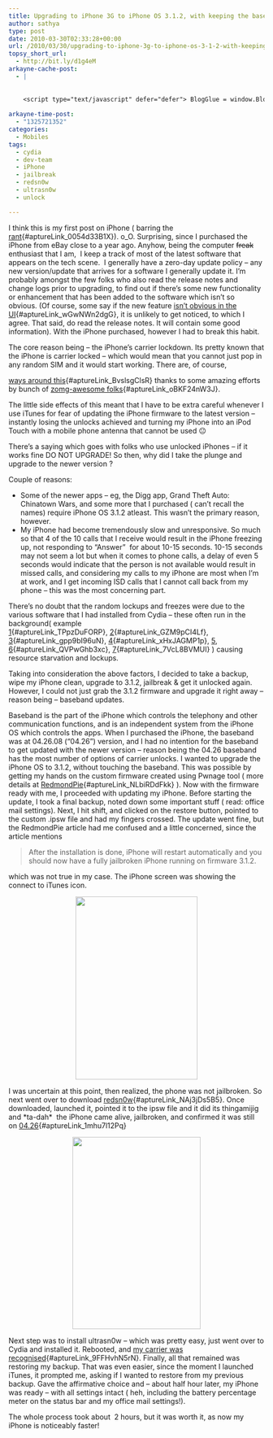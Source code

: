 ```yaml
---
title: Upgrading to iPhone 3G to iPhone OS 3.1.2, with keeping the baseband at 04.26
author: sathya
type: post
date: 2010-03-30T02:33:28+00:00
url: /2010/03/30/upgrading-to-iphone-3g-to-iphone-os-3-1-2-with-keeping-the-baseband-at-04-26/
topsy_short_url:
  - http://bit.ly/d1g4eM
arkayne-cache-post:
  - |
    
    
    <script type="text/javascript" defer="defer"> BlogGlue = window.BlogGlue || window.Arkayne || {}; BlogGlue.baseurl = 'http://www.blogglue.com'; BlogGlue.go = function(e, a, cid, gid) { var id = a.getAttribute('id'); var orig = a.getAttribute('href'); var target = a.getAttribute('target'); var redir = [BlogGlue.baseurl, 'link', cid, gid, ''].join('/'); redir += '?ts=' + Math.random(); redir += '&amp;url=' + escape(a.href); a.setAttribute('href', redir); setTimeout('BlogGlue.restore("' + id + '", "' + orig + '")', 0); return true; }; BlogGlue.restore = function(id, orig) { var a = document.getElementById(id); if (a) a.setAttribute('href', orig); }; </script> <div class="blogglue_plugin" style="display:block;margin:5px 0px 20px 0px;"> <h3 class="blogglue-header blogglue-inner"> More From sathyabhat </h3> <ul class="blogglue-links blogglue-inner"> <li id="blogglue-inner-1"><a href="http://sathyabh.at/2008/05/27/dress-up-gmail-with-skins-and-improve-the-functionality/?utm_source=BlogGlue_network&amp;utm_medium=BlogGlue_Plugin" id="blogglue-2965328" target="_parent" onclick="return BlogGlue.go(event, this, 2942123, 2965328);" title="Dress up GMail with Skins – And Improve The Functionality using Better GMail » My World">Dress up GMail with Skins – And Improve The Functionality using Better GMail » My World</a></li> <li id="blogglue-inner-2"><a href="http://sathyabh.at/2008/01/19/my-laptop-chronicles-obtainingor-trying-to-obtain-a-bsnl-evdo-connection-part-1/?utm_source=BlogGlue_network&amp;utm_medium=BlogGlue_Plugin" id="blogglue-2947642" target="_parent" onclick="return BlogGlue.go(event, this, 2942123, 2947642);" title="My Laptop Chronicles: Obtaining(or trying to obtain) a BSNL EVDO connection Part 1 » My World">My Laptop Chronicles: Obtaining(or trying to obtain) a BSNL EVDO connection Part 1 » My World</a></li> <li id="blogglue-inner-3"><a href="http://sathyabh.at/2008/03/30/how-to-change-the-themes-and-icons-of-sony-ericsson-p1i/?utm_source=BlogGlue_network&amp;utm_medium=BlogGlue_Plugin" id="blogglue-2947746" target="_parent" onclick="return BlogGlue.go(event, this, 2942123, 2947746);" title="How-to: Change the themes and icons of Sony Ericsson P1i » My World">How-to: Change the themes and icons of Sony Ericsson P1i » My World</a></li> </ul> <div class="blogglue-footer" style="margin:10px 0px;display:block !important"> <a href="http://www.blogglue.com/12928-ab7e24be6f12e678fc1a468df18f3f3f/?utm_source=BlogGlue%20Plugin&amp;utm_medium=Recommend&amp;utm_campaign=Plugin&amp;coupon=SATHYABHAT&amp;blogglue_page=2942123" target="_blank" style="text-decoration:none !important;"> <img src="http://www.gravatar.com/avatar.php?default=%2F%2Fs3.amazonaws.com%2Farkayne-media%2Fimg%2Fprofile%2Fdefault_sm.png&amp;size=24&amp;gravatar_id=1375f202e61682cc4963295f4b0430dc" width="24" height="24" border="0" alt="Blog Margeting Related Posts Plugin For sathyabhat" style="display:inline;margin: 0 5px 0 10px; border:1px solid #AAA; width: 24px !important; height: 24px; !important;"/><span style="position:relative;top:-8px;font-family:'Trebuchet MS'; font-size: 0.8em;">Ask <strong>sathyabhat</strong> To Recommend Your Posts</span> </a> <img class="blogglue-hit" style="border:none;left:-9999px;position:absolute;" src="http://www.blogglue.com/widget/hit/2942123.GIF" border="0" alt="Blog Marketing Related Posts Plugin Counter" /> </div> </div>
    
arkayne-time-post:
  - "1325721352"
categories:
  - Mobiles
tags:
  - cydia
  - dev-team
  - iPhone
  - jailbreak
  - redsn0w
  - ultrasn0w
  - unlock

---
```

I think this is my first post on iPhone ( barring the [rant][1]{#aptureLink_0054d33B1X}). o_O. Surprising, since I purchased the iPhone from eBay close to a year ago. Anyhow, being the computer <span style="text-decoration: line-through;">freak</span> enthusiast that I am,  I keep a track of most of the latest software that appears on the tech scene.  I generally have a zero-day update policy &#8211; any new version/update that arrives for a software I generally update it. I&#8217;m probably amongst the few folks who also read the release notes and change logs prior to upgrading, to find out if there&#8217;s some new functionality or enhancement that has been added to the software which isn&#8217;t so obvious. (Of course, some say if the new feature [isn&#8217;t obvious in the UI][2]{#aptureLink_wGwNWn2dgG}, it is unlikely to get noticed, to which I agree. That said, do read the release notes. It will contain some good information). With the iPhone purchased, however I had to break this habit.

<!--more-->The core reason being &#8211; the iPhone&#8217;s carrier lockdown. Its pretty known that the iPhone is carrier locked &#8211; which would mean that you cannot just pop in any random SIM and it would start working. There are, of course, 

[ways around this][3]{#aptureLink_BvslsgClsR} thanks to some amazing efforts by bunch of [zomg-awesome folks][4]{#aptureLink_oBKF24nW3J}.

The little side effects of this meant that I have to be extra careful whenever I use iTunes for fear of updating the iPhone firmware to the latest version &#8211; instantly losing the unlocks achieved and turning my iPhone into an iPod Touch with a mobile phone antenna that cannot be used 😐

There&#8217;s a saying which goes with folks who use unlocked iPhones &#8211; if it works fine DO NOT UPGRADE! So then, why did I take the plunge and upgrade to the newer version ?

Couple of reasons:

  * Some of the newer apps &#8211; eg, the Digg app, Grand Theft Auto: Chinatown Wars, and some more that I purchased ( can&#8217;t recall the names) require iPhone OS 3.1.2 atleast. This wasn&#8217;t the primary reason, however.
  * My iPhone had become tremendously slow and unresponsive. So much so that 4 of the 10 calls that I receive would result in the iPhone freezing up, not responding to &#8220;Answer&#8221;  for about 10-15 seconds. 10-15 seconds may not seem a lot but when it comes to phone calls, a delay of even 5 seconds would indicate that the person is not available would result in missed calls, and considering my calls to my iPhone are most when I&#8217;m at work, and I get incoming ISD calls that I cannot call back from my phone &#8211; this was the most concerning part.

There&#8217;s no doubt that the random lockups and freezes were due to the various software that I had installed from Cydia &#8211; these often run in the background( example [1][5]{#aptureLink_TPpzDuFORP}, [2][6]{#aptureLink_GZM9pCI4Lf}, [3][7]{#aptureLink_gpp9bI96uN}, [4][8]{#aptureLink_xHxJAGMP1p}, [5][9], [6][10]{#aptureLink_QVPwGhb3xc}, [7][11]{#aptureLink_7VcL8BVMUI} ) causing resource starvation and lockups.

Taking into consideration the above factors, I decided to take a backup, wipe my iPhone clean, upgrade to 3.1.2, jailbreak & get it unlocked again. However, I could not just grab the 3.1.2 firmware and upgrade it right away &#8211; reason being &#8211; baseband updates.

Baseband is the part of the iPhone which controls the telephony and other communication functions, and is an independent system from the iPhone OS which controls the apps. When I purchased the iPhone, the baseband was at 04.26.08 (&#8220;04.26&#8221;) version, and I had no intention for the baseband to get updated with the newer version &#8211; reason being the 04.26 baseband has the most number of options of carrier unlocks. I wanted to upgrade the iPhone OS to 3.1.2, without touching the baseband. This was possible by getting my hands on the custom firmware created using Pwnage tool ( more details at [RedmondPie][12]{#aptureLink_NLbiRDdFkk} ). Now with the firmware ready with me, I proceeded with updating my iPhone. Before starting the update, I took a final backup, noted down some important stuff ( read: office mail settings). Next, I hit shift, and clicked on the restore button, pointed to the custom .ipsw file and had my fingers crossed. The update went fine, but the RedmondPie article had me confused and a little concerned, since the article mentions

> After the installation is done, iPhone will restart automatically and you should now have a fully jailbroken iPhone running on firmware 3.1.2.

which was not true in my case. The iPhone screen was showing the connect to iTunes icon.

<a id="aptureLink_rL2Vac2OE5" style="margin: 0pt auto; text-align: center; display: block; padding: 0px 6px;" href="http://www.dino.co.uk/blogbox/random/iphone_os3_error.png"><img style="border: 0px none;" src="http://www.dino.co.uk/blogbox/random/iphone_os3_error.png" alt="" width="240px" height="360px" /></a>

I was uncertain at this point, then realized, the phone was not jailbroken. So next went over to download [redsn0w][13]{#aptureLink_NAj3jDs5B5}. Once downloaded, launched it, pointed it to the ipsw file and it did its thingamijig and \*ta-dah\*  the iPhone came alive, jailbroken, and confirmed it was still on [04.26][14]{#aptureLink_1mhu7l12Pq}

<a id="aptureLink_oXKeXHu2Cc" style="margin: 0pt auto; text-align: center; display: block; padding: 0px 6px;" href="http://apture.s3.amazonaws.com/00000127acd9c15573cf76aa007f000000000001.IMG_0700.PNG"><img style="border: 0px none;" title="IMG_0700" src="http://apture.s3.amazonaws.com/00000127acd9c15573cf76aa007f000000000001.IMG_0700.PNG" alt="" width="252.20000000000002px" height="378.3px" /></a>

Next step was to install ultrasn0w &#8211; which was pretty easy, just went over to Cydia and installed it. Rebooted, and [my carrier was recognised][15]{#aptureLink_9FFHvhN5rN}. Finally, all that remained was restoring my backup. That was even easier, since the moment I launched iTunes, it prompted me, asking if I wanted to restore from my previous backup. Gave the affirmative choice and &#8211; about half hour later, my iPhone was ready &#8211; with all settings intact ( heh, including the battery percentage meter on the status bar and my office mail settings!).

The whole process took about  2 hours, but it was worth it, as now my iPhone is noticeably faster!

 [1]: ../2010/02/23/get-your-iphone-in-india-for-99-rs-4500-only/
 [2]: http://www.codinghorror.com/blog/2009/01/if-you-dont-change-the-ui-nobody-notices.html
 [3]: http://www.google.com/search?q=unlocking+the+iPhone&ie=utf-8&oe=utf-8&aq=t&rls=org.mozilla:en-US:official&client=firefox-a
 [4]: http://wikee.iphwn.org/
 [5]: http://twitpic.com/1872m3
 [6]: http://twitpic.com/16gox7
 [7]: http://twitpic.com/13o1t6
 [8]: http://twitpic.com/123vgp
 [9]: http://twitpic.com/11384o
 [10]: http://twitpic.com/vwxn2
 [11]: http://twitpic.com/9v70o
 [12]: http://www.redmondpie.com/jailbreak-and-unlock-iphone-3.1.2-firmware-on-windows-anu759/
 [13]: http://wikee.iphwn.org/howto:rs9
 [14]: http://twitter.com/SathyaBhat/status/11183955041
 [15]: http://twitter.com/SathyaBhat/status/11184177123